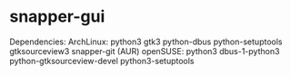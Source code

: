 snapper-gui
===========

Dependencies:
ArchLinux:
	python3
	gtk3
	python-dbus
	python-setuptools
	gtksourceview3
	snapper-git (AUR)
openSUSE:
	python3
	dbus-1-python3
	python-gtksourceview-devel
	python3-setuptools
